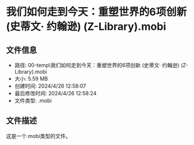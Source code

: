 ﻿# 我们如何走到今天：重塑世界的6项创新 (史蒂文· 约翰逊) (Z-Library).mobi

## 文件信息
- 路径: 00-temp\我们如何走到今天：重塑世界的6项创新 (史蒂文· 约翰逊) (Z-Library).mobi
- 大小: 5.59 MB
- 创建时间: 2024/4/26 12:58:07
- 最后修改时间: 2024/4/26 12:58:24
- 文件类型: .mobi

## 文件描述
这是一个.mobi类型的文件。

